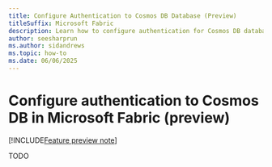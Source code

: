 ```yaml
---
title: Configure Authentication to Cosmos DB Database (Preview)
titleSuffix: Microsoft Fabric
description: Learn how to configure authentication for Cosmos DB databases in Microsoft Fabric during the preview, including supported methods and setup steps.
author: seesharprun
ms.author: sidandrews
ms.topic: how-to
ms.date: 06/06/2025
---
```


# Configure authentication to Cosmos DB in Microsoft Fabric (preview)

[!INCLUDE[Feature preview note](../../includes/feature-preview-note.md)]

TODO
